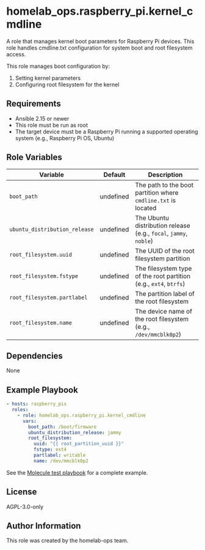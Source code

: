 homelab_ops.raspberry_pi.kernel_cmdline
=======================================

A role that manages kernel boot parameters for Raspberry Pi devices. This role handles cmdline.txt configuration for system boot and root filesystem access.

This role manages boot configuration by:

1. Setting kernel parameters
2. Configuring root filesystem for the kernel

Requirements
------------

- Ansible 2.15 or newer
- This role must be run as root
- The target device must be a Raspberry Pi running a supported operating system (e.g., Raspberry Pi OS, Ubuntu)

Role Variables
--------------

| Variable | Default | Description |
| --- | --- | --- |
| `boot_path` | undefined | The path to the boot partition where `cmdline.txt` is located |
| `ubuntu_distribution_release` | undefined | The Ubuntu distribution release (e.g., `focal`, `jammy`, `noble`) |
| `root_filesystem.uuid` | undefined | The UUID of the root filesystem partition |
| `root_filesystem.fstype` | undefined | The filesystem type of the root partition (e.g., `ext4`, `btrfs`) |
| `root_filesystem.partlabel` | undefined | The partition label of the root filesystem |
| `root_filesystem.name` | undefined | The device name of the root filesystem (e.g., `/dev/mmcblk0p2`) |

Dependencies
------------

None

Example Playbook
----------------

```yaml
- hosts: raspberry_pis
  roles:
    - role: homelab_ops.raspberry_pi.kernel_cmdline
      vars:
        boot_path: /boot/firmware
        ubuntu_distribution_release: jammy
        root_filesystem:
          uuid: "{{ root_partition_uuid }}"
          fstype: ext4
          partlabel: writable
          name: /dev/mmcblk0p2
```

See the [Molecule test playbook](../../molecule/kernel_cmdline/converge.yml) for a complete example.

License
-------

AGPL-3.0-only

Author Information
------------------

This role was created by the homelab-ops team.

